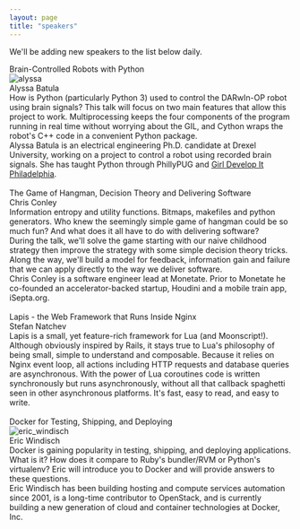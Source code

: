 ```yaml
---
layout: page
title: "speakers"
---
```


We'll be adding new speakers to the list below daily.

<div class='speaker'>
  <div class='title'>Brain-Controlled Robots with Python</div>
    <div class='pic' ><img alt="alyssa" src="{{root_url}}/images/speakers/alyssa_300x300.jpeg"/></div>
    <div class='author'>Alyssa Batula</div>
  <div class='abstract'>
How is Python (particularly Python 3) used to control the DARwIn-OP robot using brain signals? This talk will focus on two main features that allow this project to work. Multiprocessing keeps the four components of the program running in real time without worrying about the GIL, and Cython wraps the robot's C++ code in a convenient Python package.
  </div>
  <div class='bio'>
  Alyssa Batula is an electrical engineering Ph.D. candidate at Drexel University, working on a project to control a robot using recorded brain signals. She has taught Python through PhillyPUG and <a href="http://www.girldevelopit.com/chapters/philadelphia">Girl Develop It Philadelphia</a>.
  </div>
</div>
<br class="spacer clear" />

<div class='speaker'>
  <div class='title'>The Game of Hangman, Decision Theory and Delivering Software</div>
    <div class='author'>Chris Conley</div>
  <div class='abstract'>
Information entropy and utility functions. Bitmaps, makefiles and python generators. Who knew the seemingly simple game of hangman could be so much fun? And what does it all have to do with delivering software?<br/>
During the talk, we'll solve the game starting with our naive childhood strategy then improve the strategy with some simple decision theory tricks. Along the way, we'll build a model for feedback, information gain and failure that we can apply directly to the way we deliver software.
  </div>
  <div class='bio'>
Chris Conley is a software engineer lead at Monetate. Prior to Monetate he co-founded an accelerator-backed startup, Houdini and a mobile train app, iSepta.org.
  </div>
</div>
<br class="spacer clear" />

<div class='speaker'>
  <div class='title'>Lapis - the Web Framework that Runs Inside Nginx</div>
    <div class='author'>Stefan Natchev</div>
  <div class='abstract'>
  Lapis is a small, yet feature-rich framework for Lua (and Moonscript!). Although obviously inspired by Rails, it stays true to Lua's philosophy of being small, simple to understand and composable. Because it relies on Nginx event loop, all actions including HTTP requests and database queries are asynchronous. With the power of Lua coroutines code is written synchronously but runs asynchronously, without all that callback spaghetti seen in other asynchronous platforms. It's fast, easy to read, and easy to write.
  </div>
</div>
<br class="spacer clear" />

<div class='speaker'>
<div class='title'>Docker for Testing, Shipping, and Deploying</div>
  <div class='pic' ><img alt="eric_windisch" src="{{root_url}}/images/speakers/eric_windisch.jpg"/></div>
  <div class='author'>Eric Windisch</div>
  <div class='abstract'>
  Docker is gaining popularity in testing, shipping, and deploying applications. What is it? How does it compare to Ruby's bundler/RVM or Python's virtualenv? Eric will introduce you to Docker and will provide answers to these questions.
  </div>
  <div class='bio'>
  Eric Windisch has been building hosting and compute services automation since 2001, is a long-time contributor to OpenStack, and is currently building a new generation of cloud and container technologies at Docker, Inc.
  </div>
</div>
<br class="spacer clear" />
